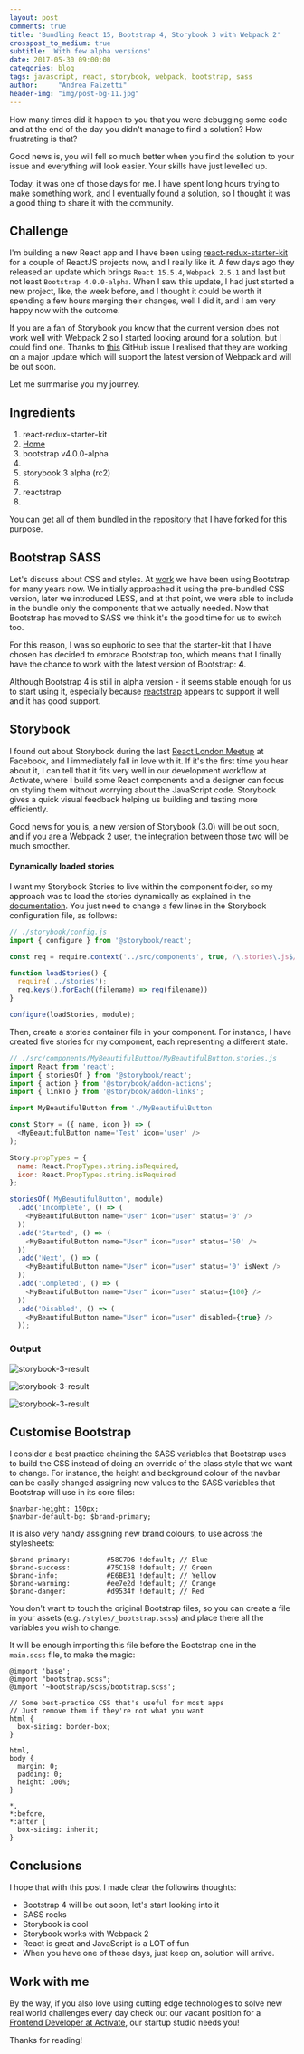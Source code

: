 ```yaml
---
layout: post
comments: true
title: 'Bundling React 15, Bootstrap 4, Storybook 3 with Webpack 2'
crosspost_to_medium: true
subtitle: 'With few alpha versions'
date: 2017-05-30 09:00:00
categories: blog
tags: javascript, react, storybook, webpack, bootstrap, sass
author:     "Andrea Falzetti"
header-img: "img/post-bg-11.jpg"
---
```


How many times did it happen to you that you were debugging some code and at the end of the day you didn't manage to find a solution? How frustrating is that?

Good news is, you will fell so much better when you find the solution to your issue and everything will look easier. Your skills have just levelled up.

Today, it was one of those days for me. I have spent long hours trying to make something work, and I eventually found a solution, so I thought it was a good thing to share it with the community.

## Challenge

I'm building a new React app and I have been using [react-redux-starter-kit](https://github.com/davezuko/react-redux-starter-kit) for a couple of ReactJS projects now, and I really like it. A few days ago they released an update which brings `React 15.5.4`, `Webpack 2.5.1` and last but not least `Bootstrap 4.0.0-alpha`. When I saw this update, I had just started a new project, like, the week before, and I thought it could be worth it spending a few hours merging their changes, well I did it, and I am very happy now with the outcome.

If you are a fan of Storybook you know that the current version does not work well with Webpack 2 so I started looking around for a solution, but I could find one. Thanks to [this](https://github.com/storybooks/storybook/issues/1046#issuecomment-304324567) GitHub issue I realised that they are working on a major update which will support the latest version of Webpack and will be out soon.

Let me summarise you my journey.

## Ingredients

1. react-redux-starter-kit [<li><a href="{{ site.baseurl }}/index.html"><i class='fa fa-github'></i> Home</a></li>](https://github.com/davezuko/react-redux-starter-kit)
1. bootstrap v4.0.0-alpha [<li><a href="{{ site.baseurl }}/index.html"><i class='fa fa-github'></i>](https://github.com/twbs/bootstrap/tree/v4-npm)
1. storybook 3 alpha (rc2) [<li><a href="{{ site.baseurl }}/index.html"><i class='fa fa-github'></i>](https://github.com/storybooks/storybook/issues/1046#issuecomment-304360179)
1. reactstrap [<li><a href="{{ site.baseurl }}/index.html"><i class='fa fa-github'></i>](https://github.com/reactstrap/reactstrap)

You can get all of them bundled in the [repository](https://github.com/andreafalzetti/react-redux-starter-kit) that I have forked for this purpose.

## Bootstrap SASS

Let's discuss about CSS and styles. At [work](http://activate.co.uk) we have been using Bootstrap for many years now. We initially approached it using the pre-bundled CSS version, later we introduced LESS, and at that point, we were able to include in the bundle only the components that we actually needed. Now that Bootstrap has moved to SASS we think it's the good time for us to switch too.

For this reason, I was so euphoric to see that the starter-kit that I have chosen has decided to embrace Bootstrap too, which means that I finally have the chance to work with the latest version of Bootstrap: **4**.

Although Bootstrap 4 is still in alpha version - it seems stable enough for us to start using it, especially because [reactstrap](https://reactstrap.github.io/) appears to support it well and it has good support.

## Storybook

I found out about Storybook during the last [React London Meetup](https://www.youtube.com/watch?v=UxbQ-cGnoCE&index=1&list=PLW6ORi0XZU0BL3Up9mXpP75ilJBDOjMsQ) at Facebook, and I immediately fall in love with it. If it's the first time you hear about it, I can tell that it fits very well in our development workflow at Activate, where I build some React components and a designer can focus on styling them without worrying about the JavaScript code. Storybook gives a quick visual feedback helping us building and testing more efficiently.

Good news for you is, a new version of Storybook (3.0) will be out soon, and if you are a Webpack 2 user, the integration between those two will be much smoother.

#### Dynamically loaded stories

I want my Storybook Stories to live within the component folder, so my approach was to load the stories dynamically as explained in the [documentation](). You just need to change a few lines in the Storybook configuration file, as follows:

```js
// ./storybook/config.js
import { configure } from '@storybook/react';

const req = require.context('../src/components', true, /\.stories\.js$/)

function loadStories() {
  require('../stories');
  req.keys().forEach((filename) => req(filename))
}

configure(loadStories, module);
```

Then, create a stories container file in your component. For instance, I have created five stories for my component, each representing a different state.

```js
// ./src/components/MyBeautifulButton/MyBeautifulButton.stories.js
import React from 'react';
import { storiesOf } from '@storybook/react';
import { action } from '@storybook/addon-actions';
import { linkTo } from '@storybook/addon-links';

import MyBeautifulButton from './MyBeautifulButton'

const Story = ({ name, icon }) => (
  <MyBeautifulButton name='Test' icon='user' />
);

Story.propTypes = {
  name: React.PropTypes.string.isRequired,
  icon: React.PropTypes.string.isRequired
};

storiesOf('MyBeautifulButton', module)
  .add('Incomplete', () => (
    <MyBeautifulButton name="User" icon="user" status='0' />
  ))
  .add('Started', () => (
    <MyBeautifulButton name="User" icon="user" status='50' />
  ))  
  .add('Next', () => (
    <MyBeautifulButton name="User" icon="user" status='0' isNext />
  ))  
  .add('Completed', () => (
    <MyBeautifulButton name="User" icon="user" status={100} />
  ))
  .add('Disabled', () => (
    <MyBeautifulButton name="User" icon="user" disabled={true} />
  ));
```

### Output

![storybook-3-result]({{site.baseurl}}/img/2017/05/storybook-3-state-started.jpg)

![storybook-3-result]({{site.baseurl}}/img/2017/05/storybook-3-state-completed.jpg)

![storybook-3-result]({{site.baseurl}}/img/2017/05/storybook-3-bootstrap-buttons.jpg)

## Customise Bootstrap

I consider a best practice chaining the SASS variables that Bootstrap uses to build the CSS instead of doing an override of the class style that we want to change. For instance, the height and background colour of the navbar can be easily changed assigning new values to the SASS variables that Bootstrap will use in its core files:

```
$navbar-height: 150px;
$navbar-default-bg: $brand-primary;
```

It is also very handy assigning new brand colours, to use across the stylesheets:

```
$brand-primary:         #58C7D6 !default; // Blue
$brand-success:         #75C158 !default; // Green
$brand-info:            #E6BE31 !default; // Yellow
$brand-warning:         #ee7e2d !default; // Orange
$brand-danger:          #d9534f !default; // Red
```

You don't want to touch the original Bootstrap files, so you can create a file in your assets (e.g. `/styles/_bootstrap.scss`) and place there all the variables you wish to change.

It will be enough importing this file before the Bootstrap one in the `main.scss` file, to make the magic:

```
@import 'base';
@import "bootstrap.scss";
@import '~bootstrap/scss/bootstrap.scss';

// Some best-practice CSS that's useful for most apps
// Just remove them if they're not what you want
html {
  box-sizing: border-box;
}

html,
body {
  margin: 0;
  padding: 0;
  height: 100%;
}

*,
*:before,
*:after {
  box-sizing: inherit;
}
```

## Conclusions

I hope that with this post I made clear the followins thoughts:

* Bootstrap 4 will be out soon, let's start looking into it
* SASS rocks
* Storybook is cool
* Storybook works with Webpack 2
* React is great and JavaScript is a LOT of fun
* When you have one of those days, just keep on, solution will arrive.

## Work with me
By the way, if you also love using cutting edge technologies to solve new real world challenges every day check out our vacant position for a [Frontend Developer at Activate](http://bit.ly/Activate-Jobs-FrontEnd), our startup studio needs you!

Thanks for reading!
